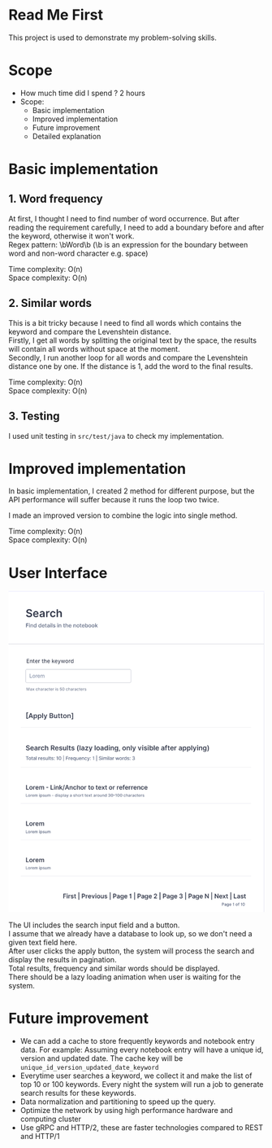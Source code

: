 # Read Me First
This project is used to demonstrate my problem-solving skills.

# Scope
* How much time did I spend ? 2 hours
* Scope: 
  * Basic implementation
  * Improved implementation
  * Future improvement
  * Detailed explanation

# Basic implementation
## 1. Word frequency
At first, I thought I need to find number of word occurrence. But after reading the requirement carefully, I need to add a boundary before and after the keyword, otherwise it won't work.  
Regex pattern: \bWord\b 
(\b is an expression for the boundary between word and non-word character e.g. space)

Time complexity: O(n)  
Space complexity: O(n)  

## 2. Similar words
This is a bit tricky because I need to find all words which contains the keyword and compare the Levenshtein distance.  
Firstly, I get all words by splitting the original text by the space, the results will contain all words without space at the moment.  
Secondly, I run another loop for all words and compare the Levenshtein distance one by one. If the distance is 1, add the word to the final results.  

Time complexity: O(n)  
Space complexity: O(n)

## 3. Testing
I used unit testing in `src/test/java` to check my implementation.  

# Improved implementation
In basic implementation, I created 2 method for different purpose, but the API performance will suffer because it runs the loop two twice.

I made an improved version to combine the logic into single method.  

Time complexity: O(n)  
Space complexity: O(n)

# User Interface
![user interface](user-interface.png)

The UI includes the search input field and a button.   
I assume that we already have a database to look up, so we don't need a given text field here.  
After user clicks the apply button, the system will process the search and display the results in pagination.  
Total results, frequency and similar words should be displayed.  
There should be a lazy loading animation when user is waiting for the system.  


# Future improvement
- We can add a cache to store frequently keywords and notebook entry data. For example: Assuming every notebook entry will have a unique id, version and updated date. The cache key will be `unique_id_version_updated_date_keyword`
- Everytime user searches a keyword, we collect it and make the list of top 10 or 100 keywords. Every night the system will run a job to generate search results for these keywords.
- Data normalization and partitioning to speed up the query.
- Optimize the network by using high performance hardware and computing cluster
- Use gRPC and HTTP/2, these are faster technologies compared to REST and HTTP/1

